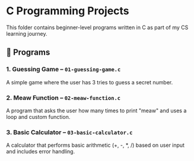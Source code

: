 # C Programming Projects

This folder contains beginner-level programs written in C as part of my CS learning journey.

## 🧠 Programs

### 1. Guessing Game – `01-guessing-game.c`
A simple game where the user has 3 tries to guess a secret number.

### 2. Meaw Function – `02-meaw-function.c`
A program that asks the user how many times to print "meaw" and uses a loop and custom function.

### 3. Basic Calculator – `03-basic-calculator.c`
A calculator that performs basic arithmetic (+, -, *, /) based on user input and includes error handling.
